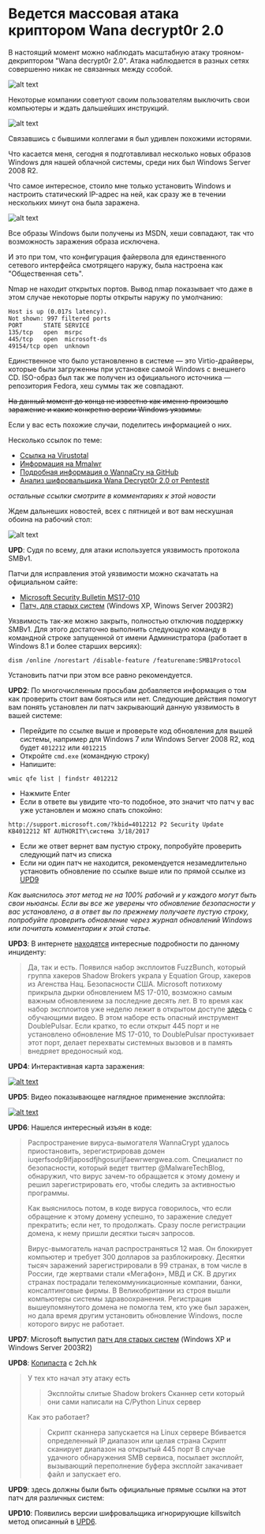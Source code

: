 # Ведется массовая атака криптором Wana decrypt0r 2.0

В настоящий момент можно наблюдать масштабную атаку трояном-декриптором "Wana decrypt0r 2.0". Атака наблюдается в разных сетях совершенно никак не связанных между cсобой.

![alt text](https://pbs.twimg.com/media/C_n2dzcW0AAsnG-.jpg:small "Wana decrypt0r 2.0 in action")

Некоторые компании советуют своим пользователям выключить свои компьютеры и ждать дальшейших инструкций.

![alt text](https://habrastorage.org/web/3cd/f32/c07/3cdf32c07c2f416085676d5e9e8c86fd.jpg)

Связавшись с бывшими коллегами я был удивлен похожими исторями.

Что касается меня, сегодня я подготавливал несколько новых образов Windows для нашей облачной системы, среди них был Windows Server 2008 R2.

Что самое интересное, стоило мне только установить Windows и настроить статический IP-адрес на ней, как сразу же в течении нескольких минут она была заражена.

![alt text](https://habrastorage.org/web/13d/e19/e3d/13de19e3d94c476f9ee223e1b28408f5.png)

Все образы Windows были получены из MSDN, хеши совпадают, так что возможность заражения образа исключена.

И это при том, что конфигурация файервола для единственного сетевого интерфейса смотрящего наружу, была настроена как "Общественная сеть".

Nmap не находит открытых портов. Вывод nmap показывает что даже в этом случае некоторые порты открыты наружу по умолчанию:

```
Host is up (0.017s latency).
Not shown: 997 filtered ports
PORT      STATE SERVICE
135/tcp   open  msrpc
445/tcp   open  microsoft-ds
49154/tcp open  unknown
```
Единственное что было установленно в системе — это Virtio-драйверы, которые были загруженны при установке самой Windows с внешнего CD.
ISO-образ был так же получен из официального источника — репозитория Fedora, хеш суммы так же совпадают.

~~На данный момент до конца не известно как именно произошло заражение и какие конкретно версии Windows уязвимы.~~

Если у вас есть похожие случаи, поделитесь информацией о них.

Несколько ссылок по теме:

- [Ссылка на Virustotal](https://virustotal.com/cs/file/b9c5d4339809e0ad9a00d4d3dd26fdf44a32819a54abf846bb9b560d81391c25/analysis/)
- [Информация на Mmalwr](https://malwr.com/analysis/ZWIxNWMzNzRhZmE5NDQ3OGIxODZjMzllNjYyZmJkZjY/)
- [Подробная информация о WannaCry на GitHub](https://gist.github.com/rain-1/989428fa5504f378b993ee6efbc0b168)
- [Анализ шифровальщика Wana Decrypt0r 2.0 от Pentestit](https://habrahabr.ru/company/pentestit/blog/328606/)

*остальные ссылки смотрите в комментариях к этой новости*

Ждем дальнеших новостей, всех с пятницей и вот вам нескушная обоина на рабочий стол:

![alt text](https://habrastorage.org/web/112/9e1/590/1129e15900d2411f9e311173d488b613.png "wana decrypt0r")

**UPD**: Судя по всему, для атаки используется уязвимость протокола SMBv1.

Патчи для исправления этой уязвимости можно скачатать на официальном сайте:

- [Microsoft Security Bulletin MS17-010](https://technet.microsoft.com/en-us/library/security/ms17-010.aspx)
- [Патч, для старых систем](https://blogs.technet.microsoft.com/msrc/2017/05/12/customer-guidance-for-wannacrypt-attacks/) (Windows XP, Winows Server 2003R2)

Уязвимость так-же можно закрыть, полностью отключив поддержку SMBv1. Для этого достаточно выполнить следующую команду в командной строке запущенной от имени Администратора (работает в Windows 8.1 и более старших версиях):

```
dism /online /norestart /disable-feature /featurename:SMB1Protocol
```
Установить патчи при этом все равно рекомендуется.

**UPD2**: По многочисленным просьбам добавляется информация о том как проверить стоит вам бояться или нет. Следующие действия помогут вам понять установлен ли патч закрывающий данную уязвимость в вашей системе:

- Перейдите по ссылке выше и проверьте код обновления для вышей системы, например для Windows 7 или Windows Server 2008 R2, код будет `4012212` или `4012215`
- Откройте `cmd.exe` (командную строку)
- Напишите:
```
wmic qfe list | findstr 4012212
```
- Нажмите Enter
- Если в ответе вы увидите что-то подобное, это значит что патч у вас уже установлен и можно спать спокойно:
```
http://support.microsoft.com/?kbid=4012212 P2 Security Update KB4012212 NT AUTHORITY\система 3/18/2017
```
- Если же ответ вернет вам пустую строку, попробуйте проверить следующий патч из списка
- Если ни один патч не находится, рекомендуется незамедлительно установить обновление по ссылке выше или по прямой ссылке из [UPD9](https://geektimes.ru/post/289115/#UPD9)

*Как выяснилось этот метод не на 100% рабочий и у каждого могут быть свои ньюансы.
Если вы все же уверены что обновление безопасности у вас установлено, а в ответ вы по прежнему получаете пустую строку, попробуйте проверить обновление через журнал обновлений Windows или почитать комментарии к этой статье.*

**UPD3**: В интернете [находятся](http://searchengines.guru/showpost.php?s=6701b6716ad6128df6c2518a7134354a&p=15047229&postcount=7) интересные подробности по данному инциденту:

> Да, так и есть. Появился набор эксплоитов FuzzBunch, который группа хакеров Shadow Brokers украла у Equation Group, хакеров из Агенства Нац. Безопасности США.
> Microsoft потихому прикрыла дырки обновлением MS 17-010, возможно самым важным обновлением за последние десять лет.
> В то время как набор эксплоитов уже неделю лежит в открытом доступе [здесь](https://github.com/fuzzbunch/fuzzbunch) с обучающими видео.
> В этом наборе есть опасный инструмент DoublePulsar.
> Если кратко, то если открыт 445 порт и не установлено обновление MS 17-010, то DoublePulsar
> простукивает этот порт, делает перехваты системных вызовов и в память внедряет вредоносный код.

**UPD4**: Интерактивная карта заражения:

[![alt text](https://habrastorage.org/web/79e/c8e/12f/79ec8e12fdb441a6ae6e5c0e8820ca37.png "Wana Decrypt0r interactive map")](https://intel.malwaretech.com/botnet/wcrypt)

**UPD5**: Видео показывающее наглядное применение эксплойта:

[![alt text](https://pbs.twimg.com/ext_tw_video_thumb/852958542545997824/pu/img/oU2SJiDKMYyKRatR.jpg)](https://twitter.com/hackerfantastic/status/852958717746315264)

**UPD6**: Нашелся интересный изъян в коде:

> Распространение вируса-вымогателя WannaCrypt удалось приостановить, зерегистрировав домен iuqerfsodp9ifjaposdfjhgosurijfaewrwergwea.com.
> Специалист по безопасности, который ведет твиттер @MalwareTechBlog, обнаружил, что вирус зачем-то обращается к этому домену и решил зарегистрировать его, чтобы следить за активностью программы.
>
> Как выяснилось потом, в коде вируса говорилось, что если обращение к этому домену успешно, то заражение следует прекратить; если нет, то продолжать. Сразу после регистрации домена, к нему пришли десятки тысяч запросов.
> 
> Вирус-вымогатель начал распространяться 12 мая. Он блокирует компьютер и требует 300 долларов за разблокировку. Десятки тысяч заражений зарегистрировали в 99 странах, в том числе в России, где жертвами стали «Мегафон», МВД и СК. В других странах пострадали телекоммуникационные компании, банки, консалтинговые фирмы. В Великобритании из строя вышли компьютеры системы здравоохранения.
> Регистрация вышеупомянутого домена не помогла тем, кто уже был заражен, но дала время другим установить обновление Windows, после которого вирус не работает.

**UPD7**: Microsoft выпустил [патч для старых систем](https://blogs.technet.microsoft.com/msrc/2017/05/12/customer-guidance-for-wannacrypt-attacks/) (Windows XP и Windows Server 2003R2)

**UPD8**: [Копипаста](https://2ch.hk/b/res/152977799.html) с 2ch.hk

> У тех кто начал эту атаку есть
> > Эксплойты слитые Shadow brokers
> > Сканнер сети который они сами написали на C/Python
> > Linux сервер
> 
> Как это работает?
> > Скрипт сканнера запускается на Linux сервере
> > Вбивается определенный IP диапазон или целая страна
> > Скрипт сканирует диапазон на открытый 445 порт
> > В случае удачного обнаружения SMB сервиса, посылает эксплойт, вызывающий переполнение буфера 
> > эксплойт закачивает файл и запускает его.

**UPD9**: здесь должны были быть официальные прямые ссылки на этот патч для различных систем:

**UPD10**: Появились версии шифровальщика игнорирующие killswitch метод описанный в [UPD6](https://geektimes.ru/post/289115/#UPD6).